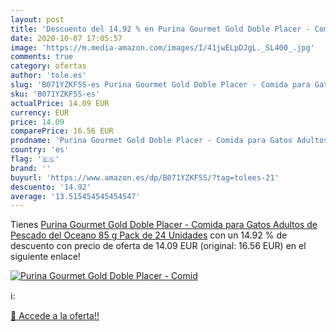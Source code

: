 ```yaml
---
layout: post
title: 'Descuento del 14.92 % en Purina Gourmet Gold Doble Placer - Comid'
date: 2020-10-07 17:05:57
image: 'https://m.media-amazon.com/images/I/41jwELpDJgL._SL400_.jpg'
comments: true
category: ofertas
author: 'tole.es'
slug: 'B071YZKF5S-es Purina Gourmet Gold Doble Placer - Comida para Gatos...'
sku: 'B071YZKF5S-es'
actualPrice: 14.09 EUR
currency: EUR
price: 14.09
comparePrice: 16.56 EUR
prodname: 'Purina Gourmet Gold Doble Placer - Comida para Gatos Adultos de Pescado del Oceano  85 g  Pack de 24 Unidades'
country: 'es'
flag: '🇪🇸'
brand: ''
buyurl: 'https://www.amazon.es/dp/B071YZKF5S/?tag=tolees-21'
descuento: '14.92'
average: '13.515454545454547'
---
```


Tienes [Purina Gourmet Gold Doble Placer - Comida para Gatos Adultos de Pescado del Oceano  85 g  Pack de 24 Unidades](https://www.amazon.es/dp/B071YZKF5S/?tag=tolees-21) con un 14.92 % de descuento con precio de oferta de 14.09 EUR (original: 16.56 EUR) en el siguiente enlace!

[![Purina Gourmet Gold Doble Placer - Comid](https://m.media-amazon.com/images/I/41jwELpDJgL._SL400_.jpg)](https://www.amazon.es/dp/B071YZKF5S/?tag=tolees-21)

ℹ️:


[🛒 Accede a la oferta!!](https://www.amazon.es/dp/B071YZKF5S/?tag=tolees-21)
